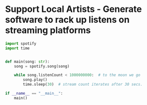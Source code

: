 # Support Local Artists - Generate software to rack up listens on streaming platforms

```python
import spotify
import time


def main(song: str):
    song = spotify.song(song)

    while song.listenCount < 1000000000:  # to the moon we go
        song.play()
        time.sleep(30)  # stream count iterates after 30 secs.

if __name__ == "__main__":
    main()

```
